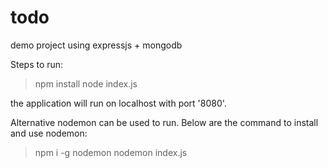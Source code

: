 # todo
demo project using expressjs + mongodb

Steps to run:
> npm install
> node index.js

the application will run on localhost with port '8080'.

Alternative nodemon can be used to run. Below are the command to install and use nodemon:
> npm i -g nodemon
> nodemon index.js
